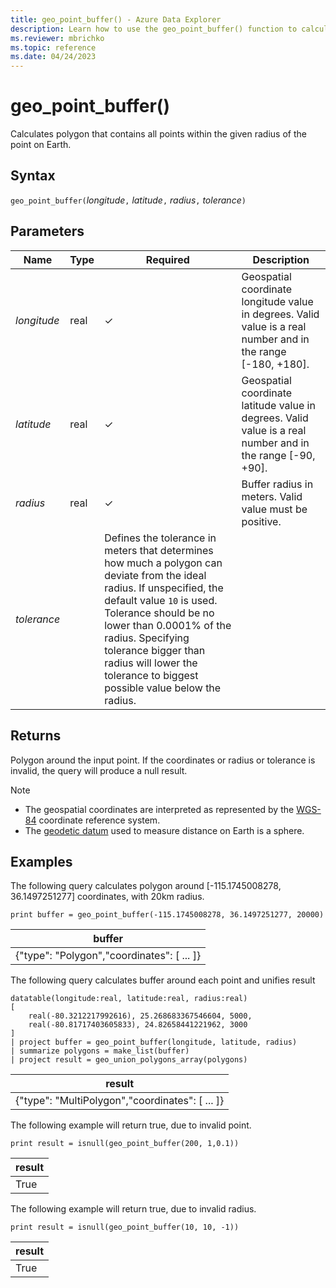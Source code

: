 ```yaml
---
title: geo_point_buffer() - Azure Data Explorer
description: Learn how to use the geo_point_buffer() function to calculate point buffer
ms.reviewer: mbrichko
ms.topic: reference
ms.date: 04/24/2023
---
```

# geo_point_buffer()

Calculates polygon that contains all points within the given radius of the point on Earth.

## Syntax

`geo_point_buffer(`*longitude*`,` *latitude*`,` *radius*`,` *tolerance*`)`

## Parameters

|Name|Type|Required|Description|
|--|--|--|--|
| *longitude* | real | &check; | Geospatial coordinate longitude value in degrees. Valid value is a real number and in the range [-180, +180].|
| *latitude* | real | &check; | Geospatial coordinate latitude value in degrees. Valid value is a real number and in the range [-90, +90].|
| *radius* | real | &check; | Buffer radius in meters. Valid value must be positive.|
| *tolerance* | | Defines the tolerance in meters that determines how much a polygon can deviate from the ideal radius. If unspecified, the default value `10` is used. Tolerance should be no lower than 0.0001% of the radius. Specifying tolerance bigger than radius will lower the tolerance to biggest possible value below the radius.|

## Returns

Polygon around the input point. If the coordinates or radius or tolerance is invalid, the query will produce a null result.

> [!NOTE]
>
>* The geospatial coordinates are interpreted as represented by the [WGS-84](https://earth-info.nga.mil/index.php?dir=wgs84&action=wgs84) coordinate reference system.
>* The [geodetic datum](https://en.wikipedia.org/wiki/Geodetic_datum) used to measure distance on Earth is a sphere.

## Examples

The following query calculates polygon around [-115.1745008278, 36.1497251277] coordinates, with 20km radius.

```kusto
print buffer = geo_point_buffer(-115.1745008278, 36.1497251277, 20000)
```

|buffer|
|---|
|{"type": "Polygon","coordinates": [ ... ]}|

The following query calculates buffer around each point and unifies result

```kusto
datatable(longitude:real, latitude:real, radius:real)
[
    real(-80.3212217992616), 25.268683367546604, 5000,
    real(-80.81717403605833), 24.82658441221962, 3000
]
| project buffer = geo_point_buffer(longitude, latitude, radius)
| summarize polygons = make_list(buffer)
| project result = geo_union_polygons_array(polygons)
```

|result|
|---|
|{"type": "MultiPolygon","coordinates": [ ... ]}|

The following example will return true, due to invalid point.

```kusto
print result = isnull(geo_point_buffer(200, 1,0.1))
```

|result|
|---|
|True|

The following example will return true, due to invalid radius.

```kusto
print result = isnull(geo_point_buffer(10, 10, -1))
```

|result|
|---|
|True|
